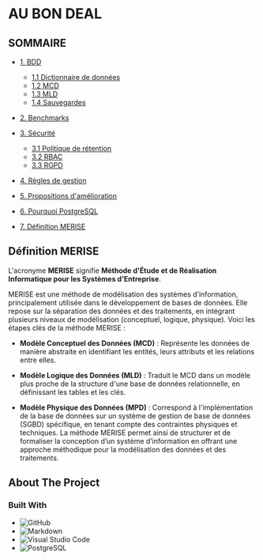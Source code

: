 # AU BON DEAL

##  SOMMAIRE
 
- [1. BDD](doc/BDD)
    - [1.1 Dictionnaire de données](doc/BDD/dictionnaire-de-donnee.md)
    - [1.2 MCD](doc/BDD/mcd.png)
    - [1.3 MLD](doc/BDD/mld.png)
    - [1.4 Sauvegardes](doc/BDD/sauvegardes)

- [2. Benchmarks](doc/benchmarks/bdd.md)

- [3. Sécurité](doc/securite)
    - [3.1 Politique de rétention](doc/securite/politique-retention.md)
    - [3.2 RBAC](doc/securite/RBAC.md)
    - [3.3 RGPD](doc/securite/RGPD.md)

- [4. Règles de gestion](doc/regles-gestion.md)
    
- [5. Propositions d'amélioration](doc/propositions-ameliorations.md)

- [6. Pourquoi PostgreSQL](#pourquoi-postgresql)

- [7. Définition MERISE](#définition-merise)






## Définition MERISE

L'acronyme **MERISE** signifie **Méthode d'Étude et de Réalisation Informatique pour les Systèmes d'Entreprise**.

MERISE est une méthode de modélisation des systèmes d’information, principalement utilisée dans le développement de bases de données. Elle repose sur la séparation des données et des traitements, en intégrant plusieurs niveaux de modélisation (conceptuel, logique, physique). Voici les étapes clés de la méthode MERISE :

- **Modèle Conceptuel des Données (MCD)** : Représente les données de manière abstraite en identifiant les entités, leurs attributs et les relations entre elles.

- **Modèle Logique des Données (MLD)** : Traduit le MCD dans un modèle plus proche de la structure d'une base de données relationnelle, en définissant les tables et les clés.

- **Modèle Physique des Données (MPD)** : Correspond à l'implémentation de la base de données sur un système de gestion de base de données (SGBD) spécifique, en tenant compte des contraintes physiques et techniques.
La méthode MERISE permet ainsi de structurer et de formaliser la conception d’un système d’information en offrant une approche méthodique pour la modélisation des données et des traitements.


## About The Project

### Built With

- ![GitHub](https://img.shields.io/badge/github-%23121011.svg?style=for-the-badge&logo=github&logoColor=white)
- ![Markdown](https://img.shields.io/badge/markdown-%23000000.svg?style=for-the-badge&logo=markdown&logoColor=white)
- ![Visual Studio Code](https://img.shields.io/badge/Visual%20Studio%20Code-0078d7.svg?style=for-the-badge&logo=visual-studio-code&logoColor=white)
- ![PostgreSQL](https://img.shields.io/badge/postgresql-336791?style=for-the-badge&logo=postgresql&logoColor=white)
